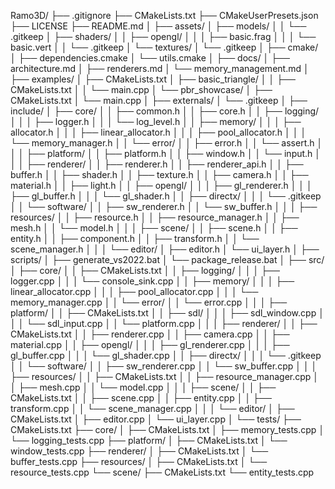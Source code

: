Ramo3D/
├── .gitignore
├── CMakeLists.txt
├── CMakeUserPresets.json
├── LICENSE
├── README.md
│
├── assets/
│   ├── models/
│   │   └── .gitkeep
│   ├── shaders/
│   │   ├── opengl/
│   │   │   ├── basic.frag
│   │   │   └── basic.vert
│   │   └── .gitkeep
│   └── textures/
│       └── .gitkeep
│
├── cmake/
│   ├── dependencies.cmake
│   └── utils.cmake
│
├── docs/
│   ├── architecture.md
│   ├── renderers.md
│   └── memory_management.md
│
├── examples/
│   ├── CMakeLists.txt
│   ├── basic_triangle/
│   │   ├── CMakeLists.txt
│   │   └── main.cpp
│   └── pbr_showcase/
│       ├── CMakeLists.txt
│       └── main.cpp
│
├── externals/
│   └── .gitkeep
│
├── include/
│   ├── core/
│   │   ├── common.h
│   │   ├── core.h
│   │   ├── logging/
│   │   │   ├── logger.h
│   │   │   └── log_level.h
│   │   ├── memory/
│   │   │   ├── allocator.h
│   │   │   ├── linear_allocator.h
│   │   │   ├── pool_allocator.h
│   │   │   └── memory_manager.h
│   │   └── error/
│   │       ├── error.h
│   │       └── assert.h
│   │
│   ├── platform/
│   │   ├── platform.h
│   │   ├── window.h
│   │   └── input.h
│   │
│   ├── renderer/
│   │   ├── renderer.h
│   │   ├── renderer_api.h
│   │   ├── buffer.h
│   │   ├── shader.h
│   │   ├── texture.h
│   │   ├── camera.h
│   │   ├── material.h
│   │   ├── light.h
│   │   ├── opengl/
│   │   │   ├── gl_renderer.h
│   │   │   ├── gl_buffer.h
│   │   │   └── gl_shader.h
│   │   ├── directx/
│   │   │   └── .gitkeep
│   │   └── software/
│   │       ├── sw_renderer.h
│   │       └── sw_buffer.h
│   │
│   ├── resources/
│   │   ├── resource.h
│   │   ├── resource_manager.h
│   │   ├── mesh.h
│   │   └── model.h
│   │
│   ├── scene/
│   │   ├── scene.h
│   │   ├── entity.h
│   │   ├── component.h
│   │   ├── transform.h
│   │   └── scene_manager.h
│   │
│   └── editor/
│       ├── editor.h
│       └── ui_layer.h
│
├── scripts/
│   ├── generate_vs2022.bat
│   └── package_release.bat
│
├── src/
│   ├── core/
│   │   ├── CMakeLists.txt
│   │   ├── logging/
│   │   │   ├── logger.cpp
│   │   │   └── console_sink.cpp
│   │   ├── memory/
│   │   │   ├── linear_allocator.cpp
│   │   │   ├── pool_allocator.cpp
│   │   │   └── memory_manager.cpp
│   │   └── error/
│   │       └── error.cpp
│   │
│   ├── platform/
│   │   ├── CMakeLists.txt
│   │   ├── sdl/
│   │   │   ├── sdl_window.cpp
│   │   │   └── sdl_input.cpp
│   │   └── platform.cpp
│   │
│   ├── renderer/
│   │   ├── CMakeLists.txt
│   │   ├── renderer.cpp
│   │   ├── camera.cpp
│   │   ├── material.cpp
│   │   ├── opengl/
│   │   │   ├── gl_renderer.cpp
│   │   │   ├── gl_buffer.cpp
│   │   │   └── gl_shader.cpp
│   │   ├── directx/
│   │   │   └── .gitkeep
│   │   └── software/
│   │       ├── sw_renderer.cpp
│   │       └── sw_buffer.cpp
│   │
│   ├── resources/
│   │   ├── CMakeLists.txt
│   │   ├── resource_manager.cpp
│   │   ├── mesh.cpp
│   │   └── model.cpp
│   │
│   ├── scene/
│   │   ├── CMakeLists.txt
│   │   ├── scene.cpp
│   │   ├── entity.cpp
│   │   ├── transform.cpp
│   │   └── scene_manager.cpp
│   │
│   └── editor/
│       ├── CMakeLists.txt
│       ├── editor.cpp
│       └── ui_layer.cpp
│
└── tests/
    ├── CMakeLists.txt
    ├── core/
    │   ├── CMakeLists.txt
    │   ├── memory_tests.cpp
    │   └── logging_tests.cpp
    ├── platform/
    │   ├── CMakeLists.txt
    │   └── window_tests.cpp
    ├── renderer/
    │   ├── CMakeLists.txt
    │   └── buffer_tests.cpp
    ├── resources/
    │   ├── CMakeLists.txt
    │   └── resource_tests.cpp
    └── scene/
        ├── CMakeLists.txt
        └── entity_tests.cpp